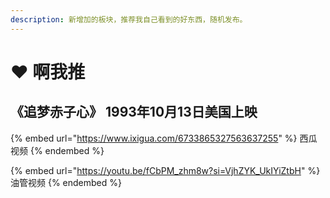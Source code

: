 ```yaml
---
description: 新增加的板块，推荐我自己看到的好东西，随机发布。
---
```


# ❤ 啊我推

## 《追梦赤子心》 1993年10月13日美国上映

{% embed url="https://www.ixigua.com/6733865327563637255" %}
西瓜视频
{% endembed %}

{% embed url="https://youtu.be/fCbPM_zhm8w?si=VjhZYK_UkIYiZtbH" %}
油管视频
{% endembed %}
